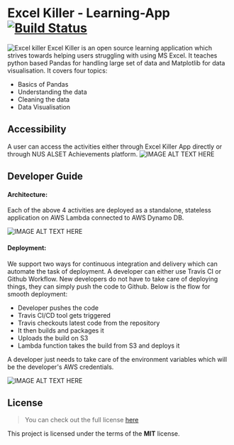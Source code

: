 # Excel Killer - Learning-App [![Build Status](https://travis-ci.com/anshu0612/Excel-Killer-E-Learning-App.svg?branch=master)](https://travis-ci.com/anshu0612/Excel-Killer-E-Learning-App)

![Excel killer]( https://excel-killer-images.s3.amazonaws.com/ex-logo.png)
Excel Killer is an open source learning application which strives towards helping users struggling with using MS Excel. It teaches python based Pandas for handling large set of data and Matplotlib for data visualisation. It covers four topics:
- Basics of Pandas
- Understanding the data
- Cleaning the data
- Data Visualisation

## Accessibility

A user can access the activities either through Excel Killer App directly or through NUS ALSET Achievements platform. 
![IMAGE ALT TEXT HERE]( https://excel-killer-images.s3.amazonaws.com/arch3.png )

## Developer Guide

#### Architecture:
Each of the above 4 activities are deployed as a standalone, stateless application on AWS Lambda connected to AWS Dynamo DB.

![IMAGE ALT TEXT HERE](https://excel-killer-images.s3.amazonaws.com/arch.png)

#### Deployment:
We support two ways for continuous integration and delivery which can automate the task of deployment. A developer can either use Travis CI or Github Workflow.
New developers do not have to take care of deploying things, they can simply push the code to Github. Below is the flow for smooth deployment:

- Developer pushes the code
- Travis CI/CD tool gets triggered
- Travis checkouts latest code from the repository
- It then builds and packages it
- Uploads the build on S3
- Lambda function takes the build from S3 and deploys it

 A developer just needs to take care of the environment variables which will be the developer's AWS credentials.

![IMAGE ALT TEXT HERE](https://excel-killer-images.s3.amazonaws.com/deploymentPipeline.png)

## License
>You can check out the full license [here](https://github.com/anshu0612/Excel-Killer-E-Learning-App/blob/master/LICENSE)

This project is licensed under the terms of the **MIT** license.
